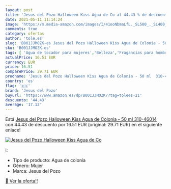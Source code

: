 ```yaml
---
layout: post
title: 'Jesus del Pozo Halloween Kiss Agua de Co al 44.43 % de descuento'
date: 2021-05-11 11:14:24
image: 'https://m.media-amazon.com/images/I/41ooNbmaLfL._SL500_._SL400_.jpg'
comments: true
category: ofertas
author: 'tole.es'
slug: 'B001JJMOZK-es Jesus del Pozo Halloween Kiss Agua de Colonia - 50 ml...'
sku: 'B001JJMOZK-es'
tags: [ 'Agua de tocador para mujeres','Belleza','Fragancias para hombres','Fragancias para mujeres','Perfumes y fragancias','agua','colonia','de','jesus del pozo', ]
actualPrice: 16.51 EUR
currency: EUR
price: 16.51
comparePrice: 29.71 EUR
prodname: 'Jesus del Pozo Halloween Kiss Agua de Colonia - 50 ml  310-46014 '
country: 'es'
flag: '🇪🇸'
brand: 'Jesus del Pozo'
buyurl: 'https://www.amazon.es/dp/B001JJMOZK/?tag=tolees-21'
descuento: '44.43'
average: '17.12'
---
```


Está [Jesus del Pozo Halloween Kiss Agua de Colonia - 50 ml  310-46014 ](https://www.amazon.es/dp/B001JJMOZK/?tag=tolees-21) con 44.43 de descuento por 16.51 EUR (original: 29.71 EUR) en el siguiente enlace!

[![Jesus del Pozo Halloween Kiss Agua de Co](https://m.media-amazon.com/images/I/41ooNbmaLfL._SL500_._SL400_.jpg)](https://www.amazon.es/dp/B001JJMOZK/?tag=tolees-21)

ℹ️:

- Tipo de producto: Agua de colonia
- Género: Mujer
- Marca: Jesus del Pozo

[🛒 Ver la oferta!!](https://www.amazon.es/dp/B001JJMOZK/?tag=tolees-21)

